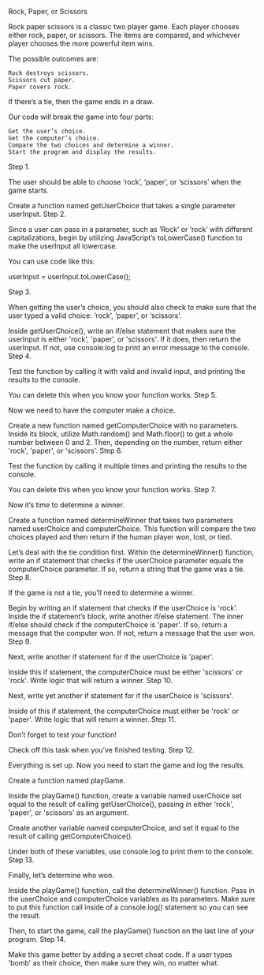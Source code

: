 Rock, Paper, or Scissors

Rock paper scissors is a classic two player game. Each player chooses either rock, paper, or scissors. The items are compared, and whichever player chooses the more powerful item wins.

The possible outcomes are:

    Rock destroys scissors.
    Scissors cut paper.
    Paper covers rock.

If there’s a tie, then the game ends in a draw.

Our code will break the game into four parts:

    Get the user’s choice.
    Get the computer’s choice.
    Compare the two choices and determine a winner.
    Start the program and display the results.

Step 1.

The user should be able to choose ‘rock’, ‘paper’, or ‘scissors’ when the game starts.

Create a function named getUserChoice that takes a single parameter userInput.
Step 2.

Since a user can pass in a parameter, such as ‘Rock’ or ‘rock’ with different capitalizations, begin by utilizing JavaScript’s toLowerCase() function to make the userInput all lowercase.

You can use code like this:

userInput = userInput.toLowerCase();

Step 3.

When getting the user’s choice, you should also check to make sure that the user typed a valid choice: ‘rock’, ‘paper’, or ‘scissors’.

Inside getUserChoice(), write an if/else statement that makes sure the userInput is either 'rock', 'paper', or 'scissors'. If it does, then return the userInput. If not, use console.log to print an error message to the console.
Step 4.

Test the function by calling it with valid and invalid input, and printing the results to the console.

You can delete this when you know your function works.
Step 5.

Now we need to have the computer make a choice.

Create a new function named getComputerChoice with no parameters. Inside its block, utilize Math.random() and Math.floor() to get a whole number between 0 and 2. Then, depending on the number, return either 'rock', 'paper', or 'scissors'.
Step 6.

Test the function by calling it multiple times and printing the results to the console.

You can delete this when you know your function works.
Step 7.

Now it’s time to determine a winner.

Create a function named determineWinner that takes two parameters named userChoice and computerChoice. This function will compare the two choices played and then return if the human player won, lost, or tied.

Let’s deal with the tie condition first. Within the determineWinner() function, write an if statement that checks if the userChoice parameter equals the computerChoice parameter. If so, return a string that the game was a tie.
Step 8.

If the game is not a tie, you’ll need to determine a winner.

Begin by writing an if statement that checks if the userChoice is 'rock'. Inside the if statement’s block, write another if/else statement. The inner if/else should check if the computerChoice is 'paper'. If so, return a message that the computer won. If not, return a message that the user won.
Step 9.

Next, write another if statement for if the userChoice is 'paper'.

Inside this if statement, the computerChoice must be either 'scissors' or 'rock'. Write logic that will return a winner.
Step 10.

Next, write yet another if statement for if the userChoice is 'scissors'.

Inside of this if statement, the computerChoice must either be 'rock' or 'paper'. Write logic that will return a winner.
Step 11.

Don’t forget to test your function!

Check off this task when you’ve finished testing.
Step 12.

Everything is set up. Now you need to start the game and log the results.

Create a function named playGame.

Inside the playGame() function, create a variable named userChoice set equal to the result of calling getUserChoice(), passing in either 'rock', 'paper', or 'scissors' as an argument.

Create another variable named computerChoice, and set it equal to the result of calling getComputerChoice().

Under both of these variables, use console.log to print them to the console.
Step 13.

Finally, let’s determine who won.

Inside the playGame() function, call the determineWinner() function. Pass in the userChoice and computerChoice variables as its parameters. Make sure to put this function call inside of a console.log() statement so you can see the result.

Then, to start the game, call the playGame() function on the last line of your program.
Step 14.

Make this game better by adding a secret cheat code. If a user types 'bomb' as their choice, then make sure they win, no matter what.